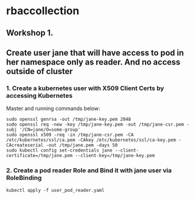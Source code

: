 # rbaccollection

## Workshop 1.

## Create user jane that will have access to pod in her namespace only as reader. And no access outside of cluster

### 1. Create a kubernetes user with X509 Client Certs by accessing Kubernetes
Master and running commands below:

```
sudo openssl genrsa -out /tmp/jane-key.pem 2048
sudo openssl req -new -key /tmp/jane-key.pem -out /tmp/jane-csr.pem -subj '/CN=jane/O=some-group' 
sudo openssl x509 -req -in /tmp/jane-csr.pem -CA /etc/kubernetes/ssl/ca.pem -CAkey /etc/kubernetes/ssl/ca-key.pem -CAcreateserial -out /tmp/jane.pem -days 50
sudo kubectl config set-credentials jane --client-certificate=/tmp/jane.pem --client-key=/tmp/jane-key.pem
```

### 2. Create a pod reader Role and Bind it with jane user via RoleBinding

```
kubectl apply -f user_pod_reader.yaml
```
